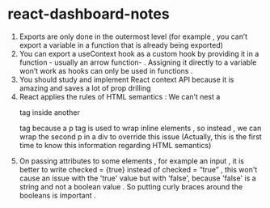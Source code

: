 # react-dashboard-notes

1. Exports are only done in the outermost level (for example , you can’t export a variable in a function that is already being exported)
2. You can export a useContext hook as a custom hook by providing it in a function - usually an arrow function- . Assigning it directly to a variable won’t work as hooks can only be used in functions .
3. You should study and implement React context API because it is amazing and saves a lot of prop drilling
4. React applies the rules of HTML semantics : We can’t nest a <p> tag inside another <p> tag because a p tag is used to wrap inline elements , so instead , we can wrap the second p in a div to override this issue (Actually, this is the first time to know this information regarding HTML semantics)
5. On passing attributes to some elements , for example an input , it is better to write checked = {true} instead of checked = “true” , this won't cause an issue with the 'true' value but with 'false', because 'false' is a string and not a boolean value . So putting curly braces around the booleans is important . 
